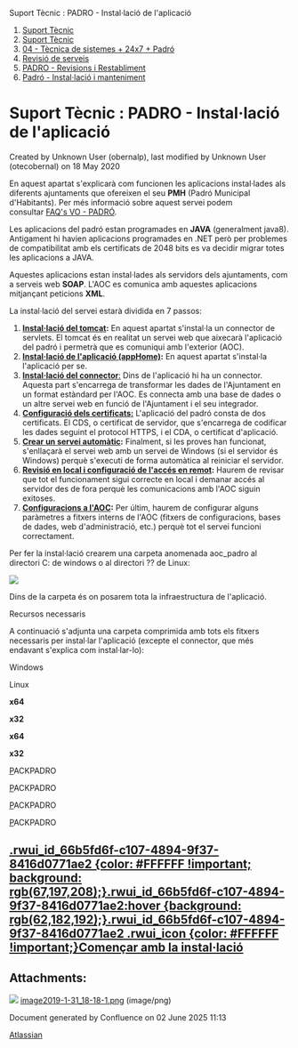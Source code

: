 Suport Tècnic : PADRO - Instal·lació de l'aplicació  

1.  [Suport Tècnic](index.md)
2.  [Suport Tècnic](13893782.md)
3.  [04 - Tècnica de sistemes + 24x7 + Padró](26313202.md)
4.  [Revisió de serveis](36340340.md)
5.  [PADRO - Revisions i Restabliment](PADRO---Revisions-i-Restabliment_118554712.md)
6.  [Padró - Instal·lació i manteniment](26313622.md)

Suport Tècnic : PADRO - Instal·lació de l'aplicació
===================================================

Created by Unknown User (obernalp), last modified by Unknown User (otecobernal) on 18 May 2020

En aquest apartat s'explicarà com funcionen les aplicacions instal·lades als diferents ajuntaments que ofereixen el seu **PMH** (Padró Municipal d'Habitants). Per més informació sobre aquest servei podem consultar [FAQ's VO - PADRÓ](28705583.md).

Les aplicacions del padró estan programades en **JAVA** (generalment java8). Antigament hi havien aplicacions programades en .NET però per problemes de compatibilitat amb els certificats de 2048 bits es va decidir migrar totes les aplicacions a JAVA.

Aquestes aplicacions estan instal·lades als servidors dels ajuntaments, com a serveis web **SOAP**. L'AOC es comunica amb aquestes aplicacions mitjançant peticions **XML**.

  
La instal·lació del servei estarà dividida en 7 passos:

1.  **[Instal·lació del tomcat](26313262.md):** En aquest apartat s'instal·la un connector de servlets. El tomcat és en realitat un servei web que aixecarà l'aplicació del padró i permetrà que es comuniqui amb l'exterior (AOC).
2.  **[Instal·lació de l'aplicació (appHome)](26313261.md):** En aquest apartat s'instal·la l'aplicació per se.
3.  [**Instal·lació del connector**:](26313261.md) Dins de l'aplicació hi ha un connector. Aquesta part s'encarrega de transformar les dades de l'Ajuntament en un format estàndard per l'AOC. Es connecta amb una base de dades o un altre servei web en funció de l'Ajuntament i el seu integrador.
4.  **[Configuració dels certificats](26313264.md)[:](#)** L'aplicació del padró consta de dos certificats. El CDS, o certificat de servidor, que s'encarrega de codificar les dades seguint el protocol HTTPS, i el CDA, o certificat d'aplicació.
5.  **[Crear un servei automàtic](26313313.md):** Finalment, si les proves han funcionat, s'enllaçarà el servei web amb un servei de Windows (si el servidor és Windows) perquè s'executi de forma automàtica al reiniciar el servidor.
6.  **[Revisió en local i configuració de l'accés en remot](26313256.md):** Haurem de revisar que tot el funcionament sigui correcte en local i demanar accés al servidor des de fora perquè les comunicacions amb l'AOC siguin exitoses.
7.  **[Configuracions a l'AOC](26313266.md):** Per últim, haurem de configurar alguns paràmetres a fitxers interns de l'AOC (fitxers de configuracions, bases de dades, web d'administració, etc.) perquè tot el servei funcioni correctament.

Per fer la instal·lació crearem una carpeta anomenada aoc\_padro al directori C: de windows o al directori ?? de Linux:

![](attachments/26313260/26315706.png)

  

Dins de la carpeta és on posarem tota la infraestructura de l'aplicació.

Recursos necessaris

A continuació s'adjunta una carpeta comprimida amb tots els fitxers necessaris per instal·lar l'aplicació (excepte el connector, que més endavant s'explica com instal·lar-lo):

Windows

Linux

**x64**

**x32**

**x64**

**x32**

[P](#)ACKPADRO

[P](#)ACKPADRO

[P](#)ACKPADRO

[P](#)ACKPADRO

[.rwui\_id\_66b5fd6f-c107-4894-9f37-8416d0771ae2 {color: #FFFFFF !important; background: rgb(67,197,208);}.rwui\_id\_66b5fd6f-c107-4894-9f37-8416d0771ae2:hover {background: rgb(62,182,192);}.rwui\_id\_66b5fd6f-c107-4894-9f37-8416d0771ae2 .rwui\_icon {color: #FFFFFF !important;}Començar amb la instal·lació](https://intranet.aoc.cat/pages/viewpage.action?pageId=26313262 "Començar amb la instal·lació")
------------------------------------------------------------------------------------------------------------------------------------------------------------------------------------------------------------------------------------------------------------------------------------------------------------------------------------------------------------------------------------------------------------------

  

Attachments:
------------

![](images/icons/bullet_blue.gif) [image2019-1-31\_18-18-1.png](attachments/26313260/26315706.png) (image/png)  

Document generated by Confluence on 02 June 2025 11:13

[Atlassian](http://www.atlassian.com/)